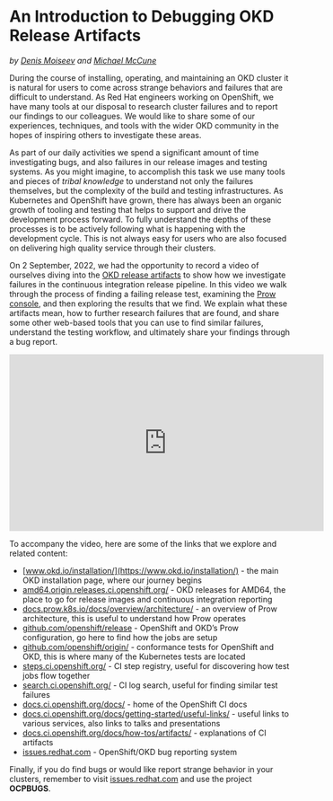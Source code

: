 # An Introduction to Debugging OKD Release Artifacts

<!--- cSpell:ignore Moiseev Cune autoplay OCPBUGS -->

_by [Denis Moiseev](https://github.com/lobziik) and [Michael McCune](https://github.com/elmiko)_

During the course of installing, operating, and maintaining an OKD cluster it is natural for users to come across strange behaviors and failures that are difficult to understand. As Red Hat engineers working on OpenShift, we have many tools at our disposal to research cluster failures and to report our findings to our colleagues. We would like to share some of our experiences, techniques, and tools with the wider OKD community in the hopes of inspiring others to investigate these areas.

As part of our daily activities we spend a significant amount of time investigating bugs, and also failures in our release images and testing systems. As you might imagine, to accomplish this task we use many tools and pieces of _tribal knowledge_ to understand not only the failures themselves, but the complexity of the build and testing infrastructures. As Kubernetes and OpenShift have grown, there has always been an organic growth of tooling and testing that helps to support and drive the development process forward. To fully understand the depths of these processes is to be actively following what is happening with the development cycle. This is not always easy for users who are also focused on delivering high quality service through their clusters.

On 2 September, 2022, we had the opportunity to record a video of ourselves diving into the [OKD release artifacts](https://amd64.origin.releases.ci.openshift.org/) to show how we investigate failures in the continuous integration release pipeline. In this video we walk through the process of finding a failing release test, examining the [Prow console](https://docs.prow.k8s.io/docs/overview/architecture/), and then exploring the results that we find. We explain what these artifacts mean, how to further research failures that are found, and share some other web-based tools that you can use to find similar failures, understand the testing workflow, and ultimately share your findings through a bug report.

<iframe width="560" height="315" src="https://www.youtube.com/embed/4QPc7iOTaWE" title="YouTube video player" frameborder="0" allow="accelerometer; autoplay; clipboard-write; encrypted-media; gyroscope; picture-in-picture" allowfullscreen></iframe>

To accompany the video, here are some of the links that we explore and related content:

* [www.okd.io/installation/](https://www.okd.io/installation/) - the main OKD installation page, where our journey begins
* [amd64.origin.releases.ci.openshift.org/](https://amd64.origin.releases.ci.openshift.org/) - OKD releases for AMD64, the place to go for release images and continuous integration reporting
* [docs.prow.k8s.io/docs/overview/architecture/](https://docs.prow.k8s.io/docs/overview/architecture/) - an overview of Prow architecture, this is useful to understand how Prow operates
* [github.com/openshift/release](https://github.com/openshift/release) - OpenShift and OKD’s Prow configuration, go here to find how the jobs are setup
* [github.com/openshift/origin/](https://github.com/openshift/origin/) - conformance tests for OpenShift and OKD, this is where many of the Kubernetes tests are located
* [steps.ci.openshift.org/](https://steps.ci.openshift.org/) - CI step registry, useful for discovering how test jobs flow together
* [search.ci.openshift.org/](https://search.ci.openshift.org/) - CI log search, useful for finding similar test failures
* [docs.ci.openshift.org/docs/](https://docs.ci.openshift.org/docs/) - home of the OpenShift CI docs
* [docs.ci.openshift.org/docs/getting-started/useful-links/](https://docs.ci.openshift.org/docs/getting-started/useful-links/) - useful links to various services, also links to talks and presentations
* [docs.ci.openshift.org/docs/how-tos/artifacts/](https://docs.ci.openshift.org/docs/how-tos/artifacts/) - explanations of CI artifacts
* [issues.redhat.com](https://issues.redhat.com) - OpenShift/OKD bug reporting system

Finally, if you do find bugs or would like report strange behavior in your clusters, remember to visit [issues.redhat.com](https://issues.redhat.com) and use the project **OCPBUGS**.

